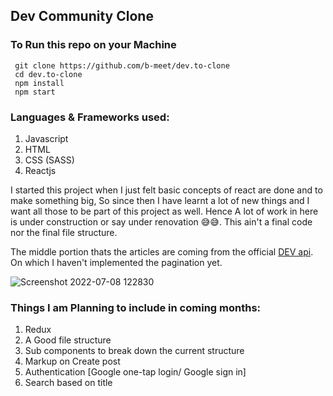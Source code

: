## Dev Community Clone

### To Run this repo on your Machine
```
 git clone https://github.com/b-meet/dev.to-clone
 cd dev.to-clone
 npm install
 npm start
```

### Languages & Frameworks used:
1) Javascript
2) HTML
3) CSS (SASS)
4) Reactjs

I started this project when I just felt basic concepts of react are done and to make something big, So since then I have learnt a lot of new things and I want all those to be part of this project as well. Hence A lot of work in here is under construction or say under renovation 😅😅. This ain't a final code nor the final file structure.

The middle portion thats the articles are coming from the official [DEV api](https://developers.forem.com/api/#operation/getLatestArticles). On which I haven't implemented the pagination yet.

![Screenshot 2022-07-08 122830](https://user-images.githubusercontent.com/82386196/177935111-c29d706d-799b-4b62-a822-9f8a2fd403fd.png)

### Things I am Planning to include in coming months:
1) Redux
2) A Good file structure
3) Sub components to break down the current structure
4) Markup on Create post
5) Authentication [Google one-tap login/ Google sign in]
6) Search based on title
